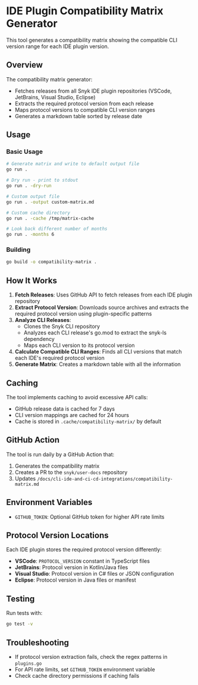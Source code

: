 # IDE Plugin Compatibility Matrix Generator

This tool generates a compatibility matrix showing the compatible CLI version range for each IDE plugin version.

## Overview

The compatibility matrix generator:
- Fetches releases from all Snyk IDE plugin repositories (VSCode, JetBrains, Visual Studio, Eclipse)
- Extracts the required protocol version from each release
- Maps protocol versions to compatible CLI version ranges
- Generates a markdown table sorted by release date

## Usage

### Basic Usage

```bash
# Generate matrix and write to default output file
go run .

# Dry run - print to stdout
go run . -dry-run

# Custom output file
go run . -output custom-matrix.md

# Custom cache directory
go run . -cache /tmp/matrix-cache

# Look back different number of months
go run . -months 6
```

### Building

```bash
go build -o compatibility-matrix .
```

## How It Works

1. **Fetch Releases**: Uses GitHub API to fetch releases from each IDE plugin repository
2. **Extract Protocol Version**: Downloads source archives and extracts the required protocol version using plugin-specific patterns
3. **Analyze CLI Releases**: 
   - Clones the Snyk CLI repository
   - Analyzes each CLI release's go.mod to extract the snyk-ls dependency
   - Maps each CLI version to its protocol version
4. **Calculate Compatible CLI Ranges**: Finds all CLI versions that match each IDE's required protocol version
5. **Generate Matrix**: Creates a markdown table with all the information

## Caching

The tool implements caching to avoid excessive API calls:
- GitHub release data is cached for 7 days
- CLI version mappings are cached for 24 hours
- Cache is stored in `.cache/compatibility-matrix/` by default

## GitHub Action

The tool is run daily by a GitHub Action that:
1. Generates the compatibility matrix
2. Creates a PR to the `snyk/user-docs` repository
3. Updates `/docs/cli-ide-and-ci-cd-integrations/compatibility-matrix.md`

## Environment Variables

- `GITHUB_TOKEN`: Optional GitHub token for higher API rate limits

## Protocol Version Locations

Each IDE plugin stores the required protocol version differently:

- **VSCode**: `PROTOCOL_VERSION` constant in TypeScript files
- **JetBrains**: Protocol version in Kotlin/Java files
- **Visual Studio**: Protocol version in C# files or JSON configuration
- **Eclipse**: Protocol version in Java files or manifest

## Testing

Run tests with:

```bash
go test -v
```

## Troubleshooting

- If protocol version extraction fails, check the regex patterns in `plugins.go`
- For API rate limits, set `GITHUB_TOKEN` environment variable
- Check cache directory permissions if caching fails 
